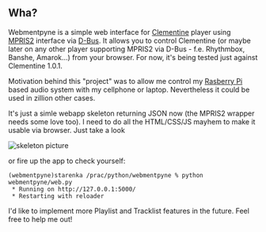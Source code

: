 ## Wha?

Webmentpyne is a simple web interface for [Clementine](http://www.clementine-player.org/about) player using [MPRIS2](http://specifications.freedesktop.org/mpris-spec/latest/) interface via [D-Bus](http://www.freedesktop.org/wiki/Software/dbus). It allows you to control Clementine (or maybe later on any other player supporting MPRIS2 via D-Bus - f.e. Rhythmbox, Banshe, Amarok...) from your browser. For now, it's being tested just against Clementine 1.0.1.

Motivation behind this "project" was to allow me control my [Rasberry Pi](http://www.raspberrypi.org/) based audio system with my cellphone or laptop. Nevertheless it could be used in zillion other cases.

It's just a simle webapp skeleton returning JSON now (the MPRIS2 wrapper needs some love too). I need to do all the HTML/CSS/JS mayhem to make it usable via browser. Just take a look

 ![skeleton picture](http://junk.starenka.net/webmentpyne-new.png)

  or fire up the app to check yourself:

    (webmentpyne)starenka /prac/python/webmentpyne % python webmentpyne/web.py
     * Running on http://127.0.0.1:5000/
     * Restarting with reloader

I'd like to implement more Playlist and Tracklist features in the future. Feel free to help me out!